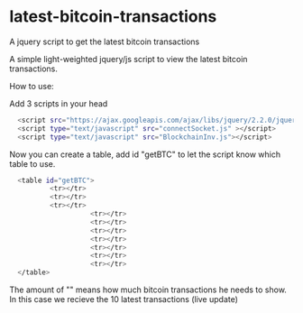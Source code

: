 # latest-bitcoin-transactions
A jquery script to get the latest bitcoin transactions

A simple light-weighted jquery/js script to view the latest bitcoin transactions.

How to use:

Add 3 scripts in your head
```sh
  <script src="https://ajax.googleapis.com/ajax/libs/jquery/2.2.0/jquery.min.js"></script>
  <script type="text/javascript" src="connectSocket.js" ></script>
  <script type="text/javascript" src="BlockchainInv.js"></script>
```

Now you can create a table, add id "getBTC" to let the script know which table to use.
```sh
  <table id="getBTC">
          <tr></tr>
          <tr></tr>
          <tr></tr>
					<tr></tr>
					<tr></tr>
					<tr></tr>
					<tr></tr>
					<tr></tr>
					<tr></tr>
					<tr></tr>
  </table>
```

The amount of "<tr></tr>" means how much bitcoin transactions he needs to show. In this case we recieve the 10 latest transactions (live update)


